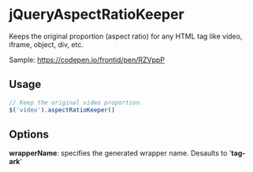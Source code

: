 # jQueryAspectRatioKeeper

Keeps the original proportion (aspect ratio) for any HTML tag like video, iframe, object, div, etc.

Sample: https://codepen.io/frontid/pen/RZVppP

## Usage
```javascript
// Keep the original video proportion.
$('video').aspectRatioKeeper()
```

## Options
**wrapperName**: specifies the generated wrapper name. Desaults to '**tag-ark**'
